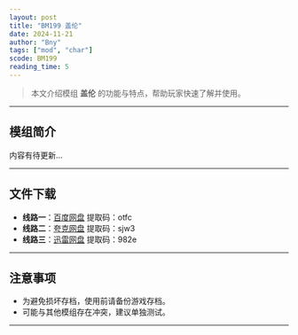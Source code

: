 ```yaml
---
layout: post
title: "BM199 盖伦"
date: 2024-11-21
author: "Bny"
tags: ["mod", "char"]
scode: BM199
reading_time: 5
---
```


> 本文介绍模组 **盖伦** 的功能与特点，帮助玩家快速了解并使用。

---

## 模组简介

内容有待更新...

---


## 文件下载
- **线路一**：[百度网盘](https://pan.baidu.com/s/1O-sr43RNILOxyOeTk5HxpA?pwd=otfc)  提取码：otfc  
- **线路二**：[夸克网盘](https://pan.quark.cn/s/67054811afdc?pwd=sjw3)  提取码：sjw3  
- **线路三**：[迅雷网盘](https://pan.xunlei.com/s/VOCCbipoS4iu4xk2rPgfRqIeA1?pwd=982e)  提取码：982e  

---

## 注意事项
- 为避免损坏存档，使用前请备份游戏存档。
- 可能与其他模组存在冲突，建议单独测试。

---

